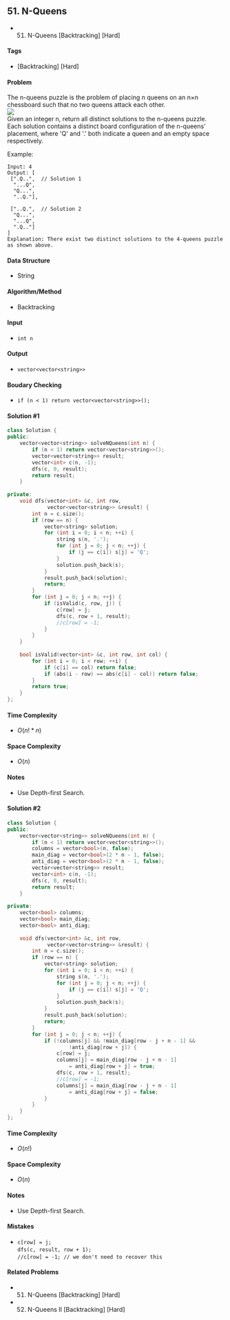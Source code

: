 ## 51. N-Queens
- 51. N-Queens [Backtracking] [Hard]

#### Tags
- [Backtracking] [Hard]

#### Problem
The n-queens puzzle is the problem of placing n queens on an n×n chessboard such that no two queens attack each other.  
![](https://leetcode.com/static/images/problemset/8-queens.png)  
Given an integer n, return all distinct solutions to the n-queens puzzle.  
Each solution contains a distinct board configuration of the n-queens' placement, where 'Q' and '.' both indicate a queen and an empty space respectively.

Example:

    Input: 4
    Output: [
     [".Q..",  // Solution 1
      "...Q",
      "Q...",
      "..Q."],

     ["..Q.",  // Solution 2
      "Q...",
      "...Q",
      ".Q.."]
    ]
    Explanation: There exist two distinct solutions to the 4-queens puzzle as shown above.

#### Data Structure
- String

#### Algorithm/Method
- Backtracking

#### Input
- `int n`

#### Output
- `vector<vector<string>>`

#### Boudary Checking
- `if (n < 1) return vector<vector<string>>();`

#### Solution #1
``` C++
class Solution {
public:
    vector<vector<string>> solveNQueens(int n) {
        if (n < 1) return vector<vector<string>>();
        vector<vector<string>> result;
        vector<int> c(n, -1);
        dfs(c, 0, result);
        return result;
    }
    
private:
    void dfs(vector<int> &c, int row,
             vector<vector<string>> &result) {
        int n = c.size();
        if (row == n) {
            vector<string> solution;
            for (int i = 0; i < n; ++i) {
                string s(n, '.');
                for (int j = 0; j < n; ++j) {
                    if (j == c[i]) s[j] = 'Q';
                }
                solution.push_back(s);
            }
            result.push_back(solution);
            return;
        }
        for (int j = 0; j < n; ++j) {
            if (isValid(c, row, j)) {
                c[row] = j;
                dfs(c, row + 1, result);
                //c[row] = -1;
            }
        }
    }
    
    bool isValid(vector<int> &c, int row, int col) {
        for (int i = 0; i < row; ++i) {
            if (c[i] == col) return false;
            if (abs(i - row) == abs(c[i] - col)) return false;
        }
        return true;
    }
};
```

#### Time Complexity
- $O(n!*n)$

#### Space Complexity
- $O(n)$

#### Notes
- Use Depth-first Search.

#### Solution #2
``` C++
class Solution {
public:
    vector<vector<string>> solveNQueens(int n) {
        if (n < 1) return vector<vector<string>>();
        columns = vector<bool>(n, false);
        main_diag = vector<bool>(2 * n - 1, false);
        anti_diag = vector<bool>(2 * n - 1, false);
        vector<vector<string>> result;
        vector<int> c(n, -1);
        dfs(c, 0, result);
        return result;
    }
    
private:
    vector<bool> columns;
    vector<bool> main_diag;
    vector<bool> anti_diag;
    
    void dfs(vector<int> &c, int row,
             vector<vector<string>> &result) {
        int n = c.size();
        if (row == n) {
            vector<string> solution;
            for (int i = 0; i < n; ++i) {
                string s(n, '.');
                for (int j = 0; j < n; ++j) {
                    if (j == c[i]) s[j] = 'Q';
                }
                solution.push_back(s);
            }
            result.push_back(solution);
            return;
        }
        for (int j = 0; j < n; ++j) {
            if (!columns[j] && !main_diag[row - j + n - 1] &&
                    !anti_diag[row + j]) {
                c[row] = j;
                columns[j] = main_diag[row - j + n - 1]
                    = anti_diag[row + j] = true;
                dfs(c, row + 1, result);
                //c[row] = -1;
                columns[j] = main_diag[row - j + n - 1]
                    = anti_diag[row + j] = false;
            }
        }
    }
};
```

#### Time Complexity
- $O(n!)$

#### Space Complexity
- $O(n)$

#### Notes
- Use Depth-first Search.

#### Mistakes
- `c[row] = j;`  
  `dfs(c, result, row + 1);`  
  `//c[row] = -1; // we don't need to recover this`  

#### Related Problems
- 51. N-Queens [Backtracking] [Hard]
- 52. N-Queens II [Backtracking] [Hard]
